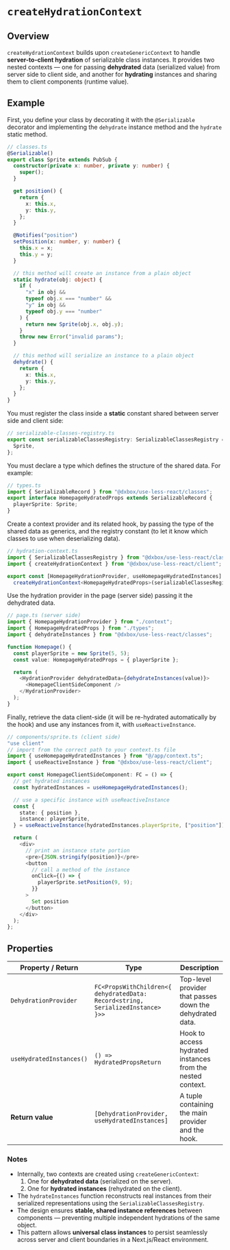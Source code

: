 # `createHydrationContext`

## Overview
`createHydrationContext` builds upon `createGenericContext` to handle **server-to-client hydration** of serializable class instances. It provides two nested contexts — one for passing **dehydrated** data (serialized value) from server side to client side, and another for **hydrating** instances and sharing them to client components (runtime value).

## Example

First, you define your class by decorating it with the `@Serializable` decorator and implementing the `dehydrate` instance method and the `hydrate` static method.

```ts
// classes.ts 
@Serializable()
export class Sprite extends PubSub {
  constructor(private x: number, private y: number) {
    super();
  }

  get position() {
    return {
      x: this.x,
      y: this.y,
    };
  }

  @Notifies("position")
  setPosition(x: number, y: number) {
    this.x = x;
    this.y = y;
  }

  // this method will create an instance from a plain object
  static hydrate(obj: object) {
    if (
      "x" in obj &&
      typeof obj.x === "number" &&
      "y" in obj &&
      typeof obj.y === "number"
    ) {
      return new Sprite(obj.x, obj.y);
    }
    throw new Error("invalid params");
  }

  // this method will serialize an instance to a plain object
  dehydrate() {
    return {
      x: this.x,
      y: this.y,
    };
  }
}
```

You must register the class inside a **static** constant shared between server side and client side:
```ts
// serializable-classes-registry.ts
export const serializableClassesRegistry: SerializableClassesRegistry = {
  Sprite,
};
```

You must declare a type which defines the structure of the shared data. For example:
```ts
// types.ts
import { SerializableRecord } from "@dxbox/use-less-react/classes";
export interface HomepageHydratedProps extends SerializableRecord {
  playerSprite: Sprite;
}
```

Create a context provider and its related hook, by passing the type of the shared data as generics, and the registry constant (to let it know which classes to use when deserializing data). 
```ts
// hydration-context.ts
import { SerializableClassesRegistry } from "@dxbox/use-less-react/classes";
import { createHydrationContext } from "@dxbox/use-less-react/client";

export const [HomepageHydrationProvider, useHomepageHydratedInstances] =
  createHydrationContext<HomepageHydratedProps>(serializableClassesRegistry);
```

Use the hydration provider in the page (server side) passing it the dehydrated data.
```ts
// page.ts (server side)
import { HomepageHydrationProvider } from "./context";
import { HomepageHydratedProps } from "./types";
import { dehydrateInstances } from "@dxbox/use-less-react/classes";

function Homepage() {
  const playerSprite = new Sprite(5, 5);
  const value: HomepageHydratedProps = { playerSprite };

  return (
    <HydrationProvider dehydratedData={dehydrateInstances(value)}>
      <HomepageClientSideComponent />
    </HydrationProvider>
  );
}
```

Finally, retrieve the data client-side (it will be re-hydrated automatically by the hook) and use any instances from it, with `useReactiveInstance`.
```ts
// components/sprite.ts (client side)
"use client"
// import from the correct path to your context.ts file
import { useHomepageHydratedInstances } from "@/app/context.ts"; 
import { useReactiveInstance } from "@dxbox/use-less-react/client";

export const HomepageClientSideComponent: FC = () => {
  // get hydrated instances
  const hydratedInstances = useHomepageHydratedInstances();

  // use a specific instance with useReactiveInstance
  const {
    state: { position },
    instance: playerSprite,
  } = useReactiveInstance(hydratedInstances.playerSprite, ["position"]);

  return (
    <div>
      // print an instance state portion
      <pre>{JSON.stringify(position)}</pre>
      <button
        // call a method of the instance
        onClick={() => {
          playerSprite.setPosition(9, 9);
        }}
      >
        Set position
      </button>
    </div>
  );
};
```

## Properties

| Property / Return | Type | Description |
|--------------------|------|--------------|
| `DehydrationProvider` | `FC<PropsWithChildren<{ dehydratedData: Record<string, SerializedInstance> }>>` | Top-level provider that passes down the dehydrated data. |
| `useHydratedInstances()` | `() => HydratedPropsReturn` | Hook to access hydrated instances from the nested context. |
| **Return value** | `[DehydrationProvider, useHydratedInstances]` | A tuple containing the main provider and the hook. |

### Notes
- Internally, two contexts are created using `createGenericContext`:
  1. One for **dehydrated data** (serialized on the server).
  2. One for **hydrated instances** (rehydrated on the client).
- The `hydrateInstances` function reconstructs real instances from their serialized representations using the `SerializableClassesRegistry`.
- The design ensures **stable, shared instance references** between components — preventing multiple independent hydrations of the same object.
- This pattern allows **universal class instances** to persist seamlessly across server and client boundaries in a Next.js/React environment.
